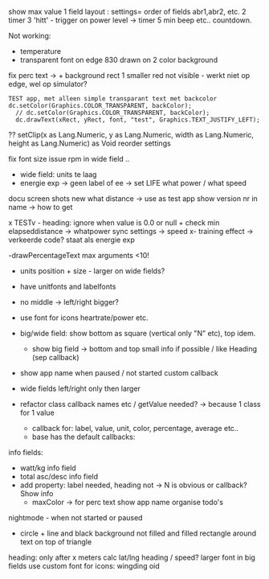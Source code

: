 show max value
1 field layout : settings= order of fields abr1,abr2, etc.
2 timer
3 'hitt' - trigger on power level -> timer 5 min beep etc.. countdown.

Not working:
 - temperature
 - transparent font on edge 830 drawn on 2 color background

fix perc text -> + background rect 1 smaller red not visible
    - werkt niet op edge, wel op simulator?

    TEST app, met alleen simple transparant text met backcolor
    dc.setColor(Graphics.COLOR_TRANSPARENT, backColor);
      // dc.setColor(Graphics.COLOR_TRANSPARENT, backColor);
      dc.drawText(xRect, yRect, font, "test", Graphics.TEXT_JUSTIFY_LEFT);
??  setClip(x as Lang.Numeric, y as Lang.Numeric, width as Lang.Numeric, height as Lang.Numeric) as Void 
reorder settings

fix font size issue rpm in wide field ..
- wide field: units te laag
- energie exp -> geen label of ee
-> set LIFE
what power / what speed

docu screen shots
new what distance -> use as test app 
show version nr in name -> how to get

x TESTv - heading: ignore when value is 0.0 or null + check min elapseddistance
-> whatpower sync settings -> speed 
x- training effect -> verkeerde code? staat als energie exp

-drawPercentageText max arguments <10!
- units position + size - larger on wide fields?
- have unitfonts and labelfonts
- no middle -> left/right bigger?
- use font for icons heartrate/power etc.

- big/wide field: show bottom as square (vertical only "N" etc), top idem. 
    - show big field -> bottom and top small info if possible / like Heading (sep callback)
- show app name when paused / not started custom callback
- wide fields left/right only then larger
- refactor class callback names etc / getValue needed? -> because 1 class for 1 value
    - callback for: label, value, unit, color, percentage, average etc..
    - base has the default callbacks: 

info fields:
- watt/kg info field
- total asc/desc info field
- add property: label needed, heading not -> N is obvious or callback?
Show info
    - maxColor -> for perc text
show app name
organise todo's

nightmode - when not started or paused
- circle + line and black background not filled and filled rectangle around text on top of triangle

heading: only after x meters calc lat/lng heading / speed?
larger font in big fields
use custom font for icons: wingding oid 


